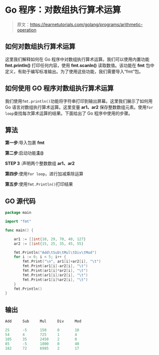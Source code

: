 # Go 程序：对数组执行算术运算

> 原文：<https://learnetutorials.com/golang/programs/arithmetic-operation>

## 如何对数组执行算术运算

这里我们解释如何在 Go 程序中对数组执行算术运算。我们可以使用内置功能 **fmt.println()** 打印任何内容，使用 **fmt.scanln()** 读取数值。该功能在 **fmt** 包中定义，有助于编写标准输出。为了使用这些功能，我们需要导入“fmt”包。

## 如何使用 GO 程序对数组执行算术运算

我们使用`fmt.println()`功能将字符串打印到输出屏幕。这里我们展示了如何用 Go 语言对数组执行算术运算。这里变量 **ar1、ar2** 保存整数数组元素。使用`for loop`查找每次算术运算的结果。下面给出了 Go 程序中使用的步骤。

## 算法

**第一步**:导入包裹 **fmt**

**第二步**:启动功能**主()**

**STEP 3** :声明两个整数数组 **ar1、ar2**

**第四步**:使用`for loop`，进行加减乘除运算

**第五步**:使用`fmt.Println()`打印结果

## GO 源代码

```go
package main

import "fmt"

func main() {

    ar1 := []int{10, 29, 70, 40, 127}
    ar2 := []int{15, 25, 35, 45, 55}

    fmt.Println("Add\tSub\tMul\tDiv\tMod")
    for i := 0; i < 5; i++ {
        fmt.Print("\n", ar1[i]+ar2[i], "\t")
        fmt.Print(ar1[i]-ar2[i], "\t")
        fmt.Print(ar1[i]*ar2[i], "\t")
        fmt.Print(ar1[i]/ar2[i], "\t")
        fmt.Print(ar1[i]%ar2[i], "\t")
    }
    fmt.Println()
}

```

## 输出

```go
Add     Sub     Mul     Div     Mod

25      -5      150     0       10
54      4       725     1       4
105     35      2450    2       0
85      -5      1800    0       40
182     72      6985    2       17
```